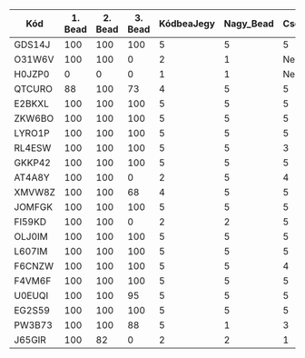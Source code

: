 | Kód | 1. Bead | 2. Bead | 3. Bead | KódbeaJegy | Nagy_Bead | Csoport_ALG | Csoport_ZH | Jegy |
| --- | ------- | ------- | ------- | ---------- | --------- | ----------- | ---------- | ---- |
| GDS14J | 100 | 100 | 100 | 5 | 5 | 5 | 3 | |
| O31W6V | 100 | 100 | 0 | 2 | 1 | Nem irt | 1 | |
| H0JZP0 | 0 | 0 | 0 | 1 | 1 | Nem irt | Nem írt | |
| QTCURO | 88 | 100 | 73 | 4 | 5 | 5 | 5 | |
| E2BKXL | 100 | 100 | 100 | 5 | 5 | 5 | 4 | |
| ZKW6BO | 100 | 100 | 100 | 5 | 5 | 5 | 4 | | 
| LYRO1P | 100 | 100 | 100 | 5 | 5 | 5 | 5 | |
| RL4ESW | 100 | 100 | 100 | 5 | 5 | 3 | 1 | | 
| GKKP42 | 100 | 100 | 100 | 5 | 5 | 5 | 3 | |
| AT4A8Y | 100 | 100 | 0 | 2 | 5 | 4 | 1 | |
| XMVW8Z | 100 | 100 | 68 | 4 | 5 | 5 | 4 | |
| JOMFGK | 100 | 100 | 100 | 5 | 5 | 5 | 4 | |
| FI59KD | 100 | 100 | 0 | 2 | 2 | 5 | Nem irt | |
| OLJ0IM | 100 | 100 | 100 | 5 | 5 | 5 | 5 | |
| L607IM | 100 | 100 | 100 | 5 | 5 | 5 | 3 | |
| F6CNZW | 100 | 100 | 100 | 5 | 5 | 4 | 5 | |
| F4VM6F | 100 | 100 | 100 | 5 | 5 | 5 | 5 | |
| U0EUQI | 100 | 100 | 95 | 5 | 5 | 5 | 4 | |
| EG2S59 | 100 | 100 | 100 | 5 | 5 | 5 | 3 | |
| PW3B73 | 100 | 100 | 88 | 5 | 1 | 3 | 4 | |
| J65GIR | 100 | 82 | 0 | 2 | 2 | 1 | 1 | |
